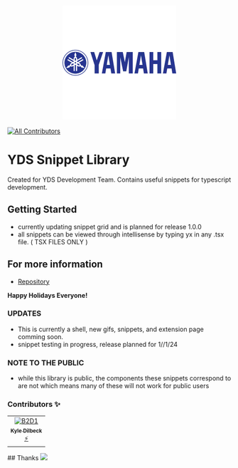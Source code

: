 <p align="center">
  <a href=https://www.yamahamotorsports.com>
    <img src='./images/y2.jpg' alt='yamaha logo blue'/>
  </a>
</p>

[![All Contributors](https://img.shields.io/badge/all_contributors-1-blue.svg?style=flat-square)](#contributors-)

# YDS Snippet Library

Created for YDS Development Team. Contains useful snippets for typescript development.

## Getting Started

- currently updating snippet grid and is planned for release 1.0.0
- all snippets can be viewed through intellisense by typing yx in any .tsx file. ( TSX FILES ONLY )

## For more information

- [Repository](https://github.com/XYIAN/yds-snippets)

**Happy Holidays Everyone!**

### UPDATES

- This is currently a shell, new gifs, snippets, and extension page comming soon.
- snippet testing in progress, release planned for 1//1/24

### NOTE TO THE PUBLIC

- while this library is public, the components these snippets correspond to are not which means many of these will not work for public users

### Contributors ✨

<!-- ALL-CONTRIBUTORS-LIST:START - Do not remove or modify this section -->

<!-- prettier-ignore-start -->
<!-- markdownlint-disable -->
<table>
  <tr>
    <td align="center"><a href=https://www.linkedin.com/in/kxdilbeck/><img src=https://media.licdn.com/dms/image/C5603AQE80kHro8-3dA/profile-displayphoto-shrink_100_100/0/1636953516875?e=1705536000&v=beta&t=V7DotdQ6n1Ym1_HnoSnrnDMfoNzfHSAhFNEx6dTX0RE width="100px;" alt="B2D1"/><br /><sub><b>Kyle Dilbeck</b></sub></a><br /><a href=https://github.com/XYIAN/yamaha-extensionPack/issues title="Developer">⚡</a></td>
    <!-- <td align="center"><a href=https://www.linkedin.com/in/sanjay-kumar-katta-10231991/><img src=https://media.licdn.com/dms/image/C4E03AQFYUZs1aXkRaA/profile-displayphoto-shrink_100_100/0/1579751761153?e=1705536000&v=beta&t=x7L576FWE4RQ8oKPIorvnSy6T3poxNGjUMHUzPfJ_cc width="100px;" alt="Sanjay"/><br /><sub><b>Sanjay Katta</b></sub></a><br /><a href=https://github.com/XYIAN/yamaha-extensionPack/issues title="Developer">⚡</a></td>
    <td align="center"><a href=https://yamaha-motor.com><img src=https://www.yamahamotorsports.com/media/images/icons/yms_logo.png width="100px;" alt="Yamaha logo"/><br /><sub><b>Elliot Spall</b></sub></a><br /></td> -->
  </tr>
 
</table>
<!-- markdownlint-enable -->
<!-- prettier-ignore-end -->
<!-- ALL-CONTRIBUTORS-LIST:END -->
## Thanks
<a href=https://www.yamaha.com/><img src=https://yamaha-motor.com/images/mock-homepage/homepage_accessories_desktop_bkg_C.png /></a>
